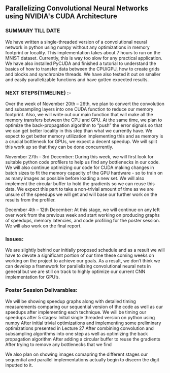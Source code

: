 ## Parallelizing Convolutional Neural Networks using NVIDIA's CUDA Architecture


### SUMMARY TILL DATE
We have written a single-threaded version of a convolutional neural network in python using numpy without any optimizations in memory footprint or locality. This implementation takes about 7 hours to run on the MNIST dataset. Currently, this is way too slow for any practical application. We have also installed PyCUDA and finished a tutorial to understand the basics of how to transfer data between the CPU/GPU, how to create grids and blocks and synchronize threads. We have also tested it out on smaller and easily parallelizable functions and have gotten expected results.

### NEXT STEPS(TIMELINE) :-  
Over the week of November 20th – 26th, we plan to convert the convolution and subsampling layers into one CUDA function to reduce our memory footprint. Also, we will write out our main function that will make all the memory transfers between the CPU and GPU. At the same time, we plan to optimize the back-propagation algorithm to “push” the error signals so that we can get better locality in this step than what we currently have. We expect to get better memory utilization implementing this and as memory is a crucial bottleneck for GPUs, we expect a decent speedup. We will split this work up so that they can be done concurrently.
 
November 27th – 3rd December: During this week, we will first look for suitable python code profilers to help us find any bottlenecks in our code. We will also continue optimizing our code for CUDA making changes in batch sizes to fit the memory capacity of the GPU hardware - so to train on as many images as possible before loading a new set. We will also implement the circular buffer to hold the gradients so we can reuse this data. We expect this part to take a non-trivial amount of time as we are unsure of the speedups we will get and will base our further work on the results from the profiler. 
 
December 4th – 12th December: At this stage, we will continue on any left over work from the previous week and start working on producing graphs of speedups, memory latencies, and code profiling for the poster session. We will also work on the final report. 


### Issues:

We are slightly behind our initially proposed schedule and as a result we will have to devote a significant portion of our time these coming weeks on working on the project to achieve our goals. As a result, we don’t think we can develop a framework for parallelizing convolutional neural nets in general but we are still on track to highly optimize our current CNN implementation for GPU’s. 
### Poster Session Delivarables:
We will be showing speedup graphs along with detailed timing measurements comparing our sequential version of the code as well as our speedups after implementing each technique. We will be timing our speedups after 5 stages:
Initial single threaded version on python using numpy
After initial trivial optimizations and implementing some preliminary optimizations  presented in Lecture 27
After combining convolution and subsampling algorithms into one step as well as optimizing the back propagation algorithm
After adding a circular buffer to reuse the gradients
After trying to remove any bottlenecks that we find

We also plan on showing images comapring the different stages our sequential and parallel implementations actually begin to discern the digit inputted to it. 

